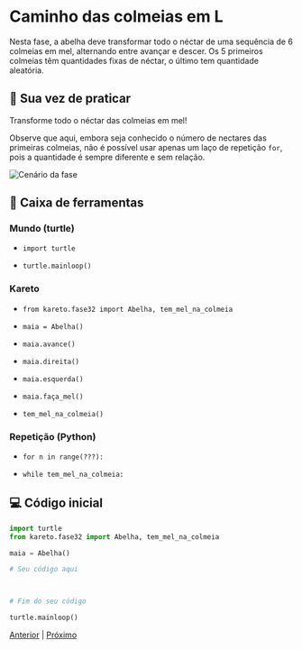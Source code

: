 # Caminho das colmeias em L

Nesta fase, a abelha deve transformar todo o néctar de uma sequência de 6 colmeias em mel, alternando entre avançar e descer. Os 5 primeiros colmeias têm quantidades fixas de néctar, o último tem quantidade aleatória.


## 🐝 Sua vez de praticar

Transforme todo o néctar das colmeias em mel!

Observe que aqui, embora seja conhecido o número de nectares das primeiras
colmeias, não é possível usar apenas um laço de repetição `for`, pois a
quantidade é sempre diferente e sem relação.

![Cenário da fase](cenario_32.png)


## 🧰 Caixa de ferramentas

### Mundo (turtle)
- `import turtle`

- `turtle.mainloop()`


### Kareto

- `from kareto.fase32 import Abelha, tem_mel_na_colmeia`

- `maia = Abelha()`

- `maia.avance()`

- `maia.direita()`

- `maia.esquerda()`

- `maia.faça_mel()`

- `tem_mel_na_colmeia()`


### Repetição (Python)
- `for n in range(???):`

- `while tem_mel_na_colmeia:`


## 💻 Código inicial

```python
import turtle
from kareto.fase32 import Abelha, tem_mel_na_colmeia

maia = Abelha()

# Seu código aqui



# Fim do seu código

turtle.mainloop()
```

[Anterior](../fase31/README.md) | [Próximo](../fase33/README.md)
